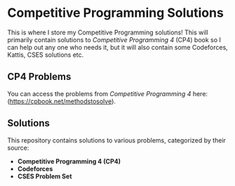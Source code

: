 # **Competitive Programming Solutions**
This is where I store my Competitive Programming solutions! This will primarily contain solutions to *Competitive Programming 4* (CP4) book so I can help out any one who needs it, but it will also contain some Codeforces, Kattis, CSES solutions etc. 
## **CP4 Problems**
You can access the problems from *Competitive Programming 4* here: (https://cpbook.net/methodstosolve).
## **Solutions**

This repository contains solutions to various problems, categorized by their source:

- **Competitive Programming 4 (CP4)**  
- **Codeforces**
- **CSES Problem Set**
